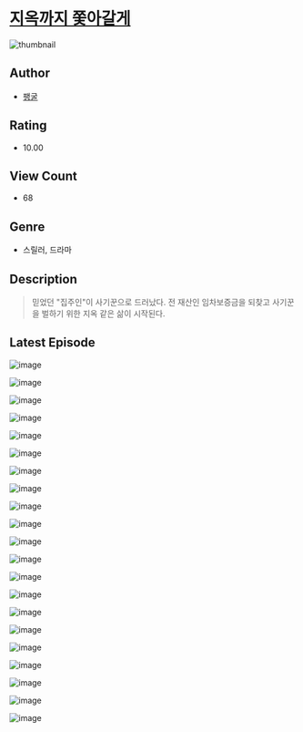 # [지옥까지 쫓아갈게](https://comic.naver.com/challenge/list?titleId=811167)
![thumbnail](https://image-comic.pstatic.net/user_contents_data/challenge_comic/2023/05/25/335961/upload_3833182746854123060_480x623.jpeg)

## Author
- [팽굴](https://comic.naver.com/artistTitle?id=335961)

## Rating
- 10.00

## View Count
- 68

## Genre
- 스릴러, 드라마

## Description
> 믿었던 "집주인"이 사기꾼으로 드러났다. 전 재산인 임차보증금을 되찾고 사기꾼을 벌하기 위한 지옥 같은 삶이 시작된다.


## Latest Episode
![image](https://image-comic.pstatic.net/user_contents_data/challenge_comic/2023/05/25/335961/upload_7377514326497243186.jpeg)

![image](https://image-comic.pstatic.net/user_contents_data/challenge_comic/2023/05/25/335961/upload_3775764050675458609.jpeg)

![image](https://image-comic.pstatic.net/user_contents_data/challenge_comic/2023/05/25/335961/upload_3688782587728650807.jpeg)

![image](https://image-comic.pstatic.net/user_contents_data/challenge_comic/2023/05/25/335961/upload_4062864107432521828.jpeg)

![image](https://image-comic.pstatic.net/user_contents_data/challenge_comic/2023/05/25/335961/upload_4050813283884820066.jpeg)

![image](https://image-comic.pstatic.net/user_contents_data/challenge_comic/2023/05/25/335961/upload_7162473152351777841.jpeg)

![image](https://image-comic.pstatic.net/user_contents_data/challenge_comic/2023/05/25/335961/upload_3546361738531333730.jpeg)

![image](https://image-comic.pstatic.net/user_contents_data/challenge_comic/2023/05/25/335961/upload_7075208217187399011.jpeg)

![image](https://image-comic.pstatic.net/user_contents_data/challenge_comic/2023/05/25/335961/upload_4063203672613611108.jpeg)

![image](https://image-comic.pstatic.net/user_contents_data/challenge_comic/2023/05/25/335961/upload_7365408703424770660.jpeg)

![image](https://image-comic.pstatic.net/user_contents_data/challenge_comic/2023/05/25/335961/upload_3762539116293664820.jpeg)

![image](https://image-comic.pstatic.net/user_contents_data/challenge_comic/2023/05/25/335961/upload_3486459439600841529.jpeg)

![image](https://image-comic.pstatic.net/user_contents_data/challenge_comic/2023/05/25/335961/upload_7077745894302836275.jpeg)

![image](https://image-comic.pstatic.net/user_contents_data/challenge_comic/2023/05/25/335961/upload_3703704042866029669.jpeg)

![image](https://image-comic.pstatic.net/user_contents_data/challenge_comic/2023/05/25/335961/upload_3775530933541156966.jpeg)

![image](https://image-comic.pstatic.net/user_contents_data/challenge_comic/2023/05/25/335961/upload_3546919190909904481.jpeg)

![image](https://image-comic.pstatic.net/user_contents_data/challenge_comic/2023/05/25/335961/upload_3760845653571429424.jpeg)

![image](https://image-comic.pstatic.net/user_contents_data/challenge_comic/2023/05/25/335961/upload_3833460910390850354.jpeg)

![image](https://image-comic.pstatic.net/user_contents_data/challenge_comic/2023/05/25/335961/upload_3846462631966749750.jpeg)

![image](https://image-comic.pstatic.net/user_contents_data/challenge_comic/2023/05/25/335961/upload_3979269127414296933.jpeg)

![image](https://image-comic.pstatic.net/user_contents_data/challenge_comic/2023/05/25/335961/upload_3689912882245482551.jpeg)
